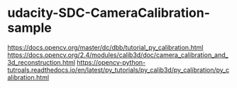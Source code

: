 # udacity-SDC-CameraCalibration-sample


https://docs.opencv.org/master/dc/dbb/tutorial_py_calibration.html
https://docs.opencv.org/2.4/modules/calib3d/doc/camera_calibration_and_3d_reconstruction.html
https://opencv-python-tutroals.readthedocs.io/en/latest/py_tutorials/py_calib3d/py_calibration/py_calibration.html
